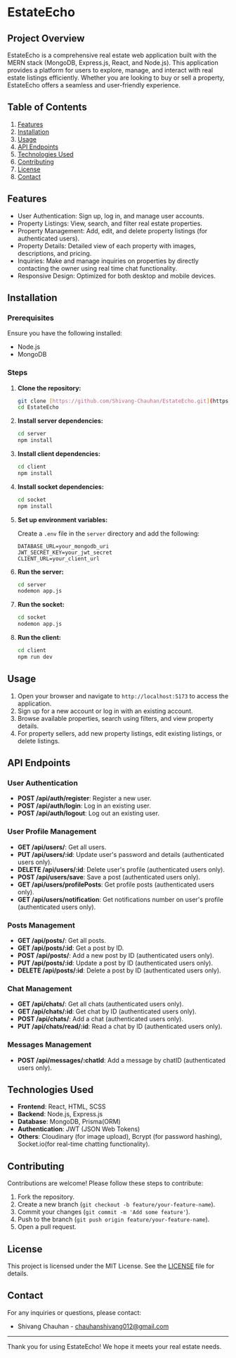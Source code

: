 # EstateEcho

## Project Overview

EstateEcho is a comprehensive real estate web application built with the MERN stack (MongoDB, Express.js, React, and Node.js). This application provides a platform for users to explore, manage, and interact with real estate listings efficiently. Whether you are looking to buy or sell a property, EstateEcho offers a seamless and user-friendly experience.
## Table of Contents

1. [Features](#features)
2. [Installation](#installation)
3. [Usage](#usage)
4. [API Endpoints](#api-endpoints)
5. [Technologies Used](#technologies-used)
6. [Contributing](#contributing)
7. [License](#license)
8. [Contact](#contact)

## Features

- User Authentication: Sign up, log in, and manage user accounts.
- Property Listings: View, search, and filter real estate properties.
- Property Management: Add, edit, and delete property listings (for authenticated users).
- Property Details: Detailed view of each property with images, descriptions, and pricing.
- Inquiries: Make and manage inquiries on properties by directly contacting the owner using real time chat functionality.
- Responsive Design: Optimized for both desktop and mobile devices.

## Installation

### Prerequisites

Ensure you have the following installed:

- Node.js
- MongoDB

### Steps

1. **Clone the repository:**

   ```bash
   git clone [https://github.com/Shivang-Chauhan/EstateEcho.git](https://github.com/Shivang-Chauhan/EstateEcho.git)
   cd EstateEcho
   ```

2. **Install server dependencies:**

   ```bash
   cd server
   npm install
   ```

3. **Install client dependencies:**

   ```bash
   cd client
   npm install
   ```
   
4. **Install socket dependencies:**

   ```bash
   cd socket
   npm install
   ```

5. **Set up environment variables:**

   Create a `.env` file in the `server` directory and add the following:

   ```plaintext
   DATABASE_URL=your_mongodb_uri
   JWT_SECRET_KEY=your_jwt_secret
   CLIENT_URL=your_client_url
   ```

6. **Run the server:**

   ```bash
   cd server
   nodemon app.js
   ```

7. **Run the socket:**

   ```bash
   cd socket
   nodemon app.js
   ```

8. **Run the client:**

   ```bash
   cd client
   npm run dev
   ```

## Usage

1. Open your browser and navigate to `http://localhost:5173` to access the application.
2. Sign up for a new account or log in with an existing account.
3. Browse available properties, search using filters, and view property details.
4. For property sellers, add new property listings, edit existing listings, or delete listings.

## API Endpoints

### User Authentication

- **POST /api/auth/register**: Register a new user.
- **POST /api/auth/login**: Log in an existing user.
- **POST /api/auth/logout**: Log out an existing user.

### User Profile Management

- **GET /api/users/**: Get all users.
- **PUT /api/users/:id**: Update user's password and details (authenticated users only).
- **DELETE /api/users/:id**: Delete user's profile (authenticated users only).
- **POST /api/users/save**: Save a post (authenticated users only).
- **GET /api/users/profilePosts**: Get profile posts (authenticated users only).
- **GET /api/users/notification**: Get notifications number on user's profile (authenticated users only).

### Posts Management

- **GET /api/posts/**: Get all posts.
- **GET /api/posts/:id**: Get a post by ID.
- **POST /api/posts/**: Add a new post by ID (authenticated users only).
- **PUT /api/posts/:id**: Update a post by ID (authenticated users only).
- **DELETE /api/posts/:id**: Delete a post by ID (authenticated users only).

### Chat Management

- **GET /api/chats/**: Get all chats (authenticated users only).
- **GET /api/chats/:id**: Get chat by ID (authenticated users only).
- **POST /api/chats/**: Add a chat (authenticated users only).
- **PUT /api/chats/read/:id**: Read a chat by ID (authenticated users only).

### Messages Management

- **POST /api/messages/:chatId**: Add a message by chatID (authenticated users only).

## Technologies Used

- **Frontend**: React, HTML, SCSS
- **Backend**: Node.js, Express.js
- **Database**: MongoDB, Prisma(ORM)
- **Authentication**: JWT (JSON Web Tokens)
- **Others**: Cloudinary (for image upload), Bcrypt (for password hashing), Socket.io(for real-time chatting functionality).

## Contributing

Contributions are welcome! Please follow these steps to contribute:

1. Fork the repository.
2. Create a new branch (`git checkout -b feature/your-feature-name`).
3. Commit your changes (`git commit -m 'Add some feature'`).
4. Push to the branch (`git push origin feature/your-feature-name`).
5. Open a pull request.

## License

This project is licensed under the MIT License. See the [LICENSE](LICENSE) file for details.

## Contact

For any inquiries or questions, please contact:

- Shivang Chauhan - [chauhanshivang012@gmail.com](mailto:chauhanshivang012@gmail.com)

---

Thank you for using EstateEcho! We hope it meets your real estate needs.
